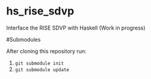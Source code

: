 # hs_rise_sdvp
Interface the RISE SDVP with Haskell (Work in progress)

#Submodules

After cloning this repository run:

1. `git submodule init`
2. `git submodule update`